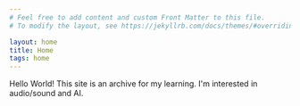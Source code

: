 ```yaml
---
# Feel free to add content and custom Front Matter to this file.
# To modify the layout, see https://jekyllrb.com/docs/themes/#overriding-theme-defaults

layout: home
title: Home
tags: home
---
```


Hello World!
This site is an archive for my learning.
I'm interested in audio/sound and AI.